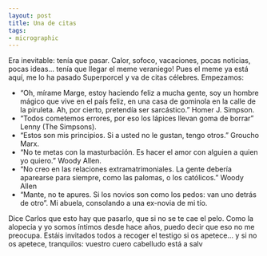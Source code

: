 ```yaml
---
layout: post
title: Una de citas
tags:
- micrographic
---
```

Era inevitable: tenía que pasar. Calor, sofoco, vacaciones, pocas noticias, pocas ideas… tenía que llegar el meme veraniego! Pues el meme ya está aquí, me lo ha pasado Superporcel y va de citas célebres. Empezamos:

* “Oh, mírame Marge, estoy haciendo feliz a mucha gente, soy un hombre mágico que vive en el país feliz, en una casa de gominola en la calle de la piruleta. Ah, por cierto, pretendía ser sarcástico.” Homer J. Simpson.
* “Todos cometemos errores, por eso los lápices llevan goma de borrar” Lenny (The Simpsons).
* “Estos son mis principios. Si a usted no le gustan, tengo otros.” Groucho Marx.
* “No te metas con la masturbación. Es hacer el amor con alguien a quien yo quiero.” Woody Allen.
* “No creo en las relaciones extramatrimoniales. La gente debería aparearse para siempre, como las palomas, o los católicos.” Woody Allen
* “Mante, no te apures. Si los novios son como los pedos: van uno detrás de otro”. Mi abuela, consolando a una ex-novia de mi tío.

Dice Carlos que esto hay que pasarlo, que si no se te cae el pelo. Como la alopecia y yo somos íntimos desde hace años, puedo decir que eso no me preocupa. Estáis invitados todos a recoger el testigo si os apetece… y si no os apetece, tranquilos: vuestro cuero cabelludo está a salv
